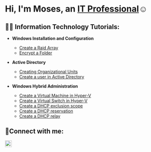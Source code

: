 <h1>Hi, I'm Moses, an <a href="https://burgerking.com">IT Professional</a>☺</h1>

<h2>👨‍💻 Information Technology Tutorials:</h2>

- <b>Windows Installation and Configuration</b>
  - [Create a Raid Array](https://github.com/mosesestrada/RaidArray)
  - [Encrypt a Folder](https://github.com/fileencrypt)
  
- <b>Active Directory</b>
  - [Creating Organizational Units](https://github.com/mosesestrada/organizationalunits)
  - [Create a user in Active Directory](https://github.com/mosesestrada/useraccounts)

- <b>Windows Hybrid Administration</b>
  - [Create a Virtual Machine in Hyper-V](https://github.com/mosesestrada/Virtualmachine)
  - [Create a Virtual Switch in Hyper-V](https://github.com/mosesestrada/virtualswitch)
  - [Create a DHCP exclusion scope](https://github.com/mosesestrada/ipexclusion)
  - [Create a DHCP reservation](https://github.com/mosesestrada/ipreservation)
  - [Create a DHCP relay](https://github.com/mosesestrada/dhcprelay)
  
<h2>🤳Connect with me:</h2>


[<img align="left" alt="mosesestrada | LinkedIn" width="22px" src="https://cdn.jsdelivr.net/npm/simple-icons@v3/icons/linkedin.svg" />][linkedin]



[linkedin]: https://www.burgerking.com

<!--

-->
